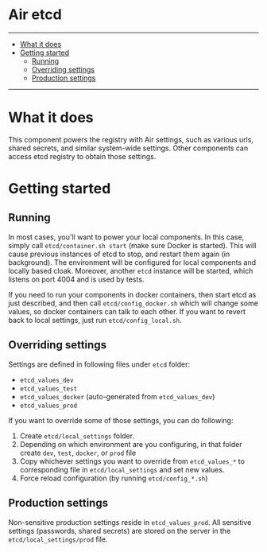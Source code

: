 Air etcd
============

----------------------

- [What it does](#what-it-does)
- [Getting started](#getting-started)
    - [Running](#running)
    - [Overriding settings](#overriding-settings)
    - [Production settings](#production-settings)

----------------------

# What it does

This component powers the registry with Air settings, such as various urls, shared secrets, and similar system-wide settings. Other components can access etcd registry to obtain those settings.

# Getting started

## Running

In most cases, you'll want to power your local components. In this case, simply call `etcd/container.sh start` (make sure Docker is started). This will cause previous instances of etcd to stop, and restart them again (in background). The environment will be configured for local components and locally based cloak. Moreover, another `etcd` instance will be started, which listens on port 4004 and is used by tests.

If you need to run your components in docker containers, then start etcd as just described, and then call `etcd/config_docker.sh` which will change some values, so docker containers can talk to each other. If you want to revert back to local settings, just run `etcd/config_local.sh`.

## Overriding settings

Settings are defined in following files under `etcd` folder:

- `etcd_values_dev`
- `etcd_values_test`
- `etcd_values_docker` (auto-generated from `etcd_values_dev`)
- `etcd_values_prod`

If you want to override some of those settings, you can do following:

1. Create `etcd/local_settings` folder.
2. Depending on which environment are you configuring, in that folder create `dev`, `test`, `docker`, or `prod` file
3. Copy whichever settings you want to override from `etcd_values_*` to corresponding file in `etcd/local_settings` and set new values.
4. Force reload configuration (by running `etcd/config_*.sh`)

## Production settings

Non-sensitive production settings reside in `etcd_values_prod`. All sensitive settings (passwords, shared secrets) are stored on the server in the `etcd/local_settings/prod` file.
